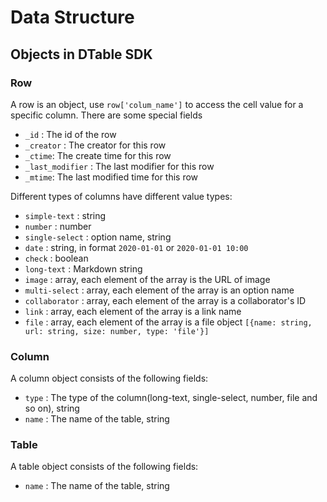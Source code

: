 # Data Structure

## Objects in DTable SDK

### Row

A row is an object, use `row['colum_name']` to access the cell value for a specific column. There are some special fields

* `_id` : The id of the row
* `_creator` : The creator for this row
* `_ctime`: The create time for this row
* `_last_modifier` : The last modifier for this row
* `_mtime`: The last modified time for this row

Different types of columns have different value types:

* `simple-text` : string
* `number` : number
* `single-select` : option name, string
* `date` : string, in format `2020-01-01` or `2020-01-01 10:00` 
* `check` : boolean
* `long-text` : Markdown string
* `image` : array, each element of the array is the URL of image
* `multi-select` : array, each element of the array is an option name
* `collaborator` : array, each element of the array is a collaborator's ID
* `link` : array, each element of the array is a link name
* `file` : array, each element of the array is a file object  `[{name: string, url: string, size: number, type: 'file'}]`

### Column

A column object consists of the following fields:

* `type` : The type of the column(long-text, single-select, number, file and so on), string
* `name` : The name of the table, string

### Table

A table object consists of the following fields:

* `name` : The name of the table, string


